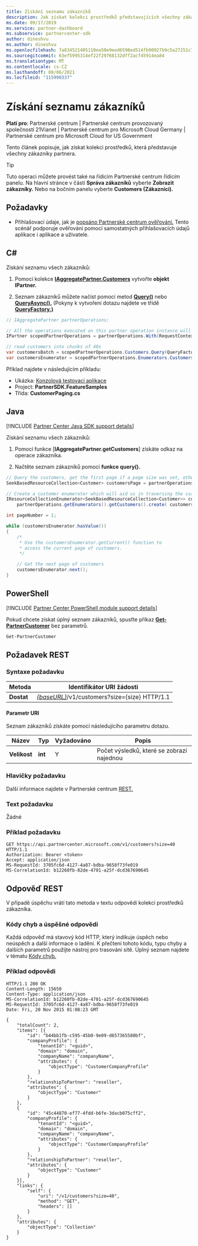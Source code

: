 ```yaml
---
title: Získání seznamu zákazníků
description: Jak získat kolekci prostředků představujících všechny zákazníky partnera.
ms.date: 09/17/2019
ms.service: partner-dashboard
ms.subservice: partnercenter-sdk
author: dineshvu
ms.author: dineshvu
ms.openlocfilehash: 7a834521405110ea50e9eed6590ed514fb90927b9c5a27251c7cf992e0c2a9d4
ms.sourcegitcommit: 63ef5995314ef22f29768132dff2acf45914ea84
ms.translationtype: MT
ms.contentlocale: cs-CZ
ms.lasthandoff: 08/06/2021
ms.locfileid: "115990337"
---
```

# <a name="get-a-list-of-customers"></a>Získání seznamu zákazníků

**Platí pro**: Partnerské centrum | Partnerské centrum provozovaný společností 21Vianet | Partnerské centrum pro Microsoft Cloud Germany | Partnerské centrum pro Microsoft Cloud for US Government

Tento článek popisuje, jak získat kolekci prostředků, která představuje všechny zákazníky partnera.

> [!TIP]
> Tuto operaci můžete provést také na řídicím Partnerské centrum řídicím panelu. Na hlavní stránce v části **Správa zákazníků** vyberte **Zobrazit zákazníky.** Nebo na bočním panelu vyberte **Customers (Zákazníci).**

## <a name="prerequisites"></a>Požadavky

- Přihlašovací údaje, jak je [popsáno Partnerské centrum ověřování.](partner-center-authentication.md) Tento scénář podporuje ověřování pomocí samostatných přihlašovacích údajů aplikace i aplikace a uživatele.

## <a name="c"></a>C\#

Získání seznamu všech zákazníků:

1. Pomocí kolekce [**IAggregatePartner.Customers**](/dotnet/api/microsoft.store.partnercenter.ipartner.customers) vytvořte **objekt IPartner.**

2. Seznam zákazníků můžete načíst pomocí metod [**Query()**](/dotnet/api/microsoft.store.partnercenter.customers.icustomercollection.query) nebo [**QueryAsync().**](/dotnet/api/microsoft.store.partnercenter.customers.icustomercollection.queryasync) (Pokyny k vytvoření dotazu najdete ve třídě [**QueryFactory.)**](/dotnet/api/microsoft.store.partnercenter.models.query.queryfactory)

``` csharp
// IAggregatePartner partnerOperations;

// All the operations executed on this partner operation instance will share the same correlation Id but will differ in request Id
IPartner scopedPartnerOperations = partnerOperations.With(RequestContextFactory.Instance.Create(Guid.NewGuid()));

// read customers into chunks of 40s
var customersBatch = scopedPartnerOperations.Customers.Query(QueryFactory.Instance.BuildIndexedQuery(40));
var customersEnumerator = scopedPartnerOperations.Enumerators.Customers.Create(customersBatch);
```

Příklad najdete v následujícím příkladu:

- Ukázka: [Konzolová testovací aplikace](console-test-app.md)
- Project: **PartnerSDK.FeatureSamples**
- Třída: **CustomerPaging.cs**

## <a name="java"></a>Java

[!INCLUDE [Partner Center Java SDK support details](../includes/java-sdk-support.md)]

Získání seznamu všech zákazníků:

1. Pomocí funkce [**IAggregatePartner.getCustomers**] získáte odkaz na operace zákazníka.

2. Načtěte seznam zákazníků pomocí **funkce query().**

```java
// Query the customers, get the first page if a page size was set, otherwise get all customers
SeekBasedResourceCollection<Customer> customersPage = partnerOperations.getCustomers().query(QueryFactory.getInstance().buildIndexedQuery(40));

// Create a customer enumerator which will aid us in traversing the customer pages
IResourceCollectionEnumerator<SeekBasedResourceCollection<Customer>> customersEnumerator =
    partnerOperations.getEnumerators().getCustomers().create( customersPage );

int pageNumber = 1;

while (customersEnumerator.hasValue())
{
    /*
     * Use the customersEnumerator.getCurrent() function to
     * access the current page of customers.
     */

    // Get the next page of customers
    customersEnumerator.next();
}
```

## <a name="powershell"></a>PowerShell

[!INCLUDE [Partner Center PowerShell module support details](../includes/powershell-module-support.md)]

Pokud chcete získat úplný seznam zákazníků, spusťte příkaz [**Get-PartnerCustomer**](https://github.com/Microsoft/Partner-Center-PowerShell/blob/master/docs/help/Get-PartnerCustomer.md) bez parametrů.

```powershell
Get-PartnerCustomer
```

## <a name="rest-request"></a>Požadavek REST

### <a name="request-syntax"></a>Syntaxe požadavku

| Metoda  | Identifikátor URI žádosti                                                                   |
|---------|-------------------------------------------------------------------------------|
| **Dostat** | [*{baseURL}*](partner-center-rest-urls.md)/v1/customers?size={size} HTTP/1.1 |

#### <a name="uri-parameter"></a>Parametr URI

Seznam zákazníků získáte pomocí následujícího parametru dotazu.

| Název     | Typ    | Vyžadováno | Popis                                        |
|----------|---------|----------|----------------------------------------------------|
| **Velikost** | **int** | Y        | Počet výsledků, které se zobrazí najednou |

### <a name="request-headers"></a>Hlavičky požadavku

Další informace najdete v Partnerské centrum [REST.](headers.md)

### <a name="request-body"></a>Text požadavku

Žádné

### <a name="request-example"></a>Příklad požadavku

```http
GET https://api.partnercenter.microsoft.com/v1/customers?size=40 HTTP/1.1
Authorization: Bearer <token>
Accept: application/json
MS-RequestId: 3705fc6d-4127-4a87-bdba-9658f73fe019
MS-CorrelationId: b12260fb-82de-4701-a25f-dcd367690645
```

## <a name="rest-response"></a>Odpověď REST

V případě úspěchu vrátí tato [](customer-resources.md#customer) metoda v textu odpovědi kolekci prostředků zákazníka.

### <a name="response-success-and-error-codes"></a>Kódy chyb a úspěšné odpovědi

Každá odpověď má stavový kód HTTP, který indikuje úspěch nebo neúspěch a další informace o ladění. K přečtení tohoto kódu, typu chyby a dalších parametrů použijte nástroj pro trasování sítě. Úplný seznam najdete v tématu [Kódy chyb.](error-codes.md)

### <a name="response-example"></a>Příklad odpovědi

```http
HTTP/1.1 200 OK
Content-Length: 15650
Content-Type: application/json
MS-CorrelationId: b12260fb-82de-4701-a25f-dcd367690645
MS-RequestId: 3705fc6d-4127-4a87-bdba-9658f73fe019
Date: Fri, 20 Nov 2015 01:08:23 GMT

{
    "totalCount": 2,
    "items": [{
        "id": "b44bb1fb-c595-45b0-9e09-d657365580bf",
        "companyProfile": {
            "tenantId": "<guid>",
            "domain": "domain",
            "companyName": "companyName",
            "attributes": {
                "objectType": "CustomerCompanyProfile"
            }
        },
        "relationshipToPartner": "reseller",
        "attributes": {
            "objectType": "Customer"
        }
    },
    {
        "id": "45c44870-ef77-4fdd-b6fe-3dacb075cff2",
        "companyProfile": {
            "tenantId": "<guid>",
            "domain": "domain",
            "companyName": "companyName",
            "attributes": {
                "objectType": "CustomerCompanyProfile"
            }
        },
        "relationshipToPartner": "reseller",
        "attributes": {
            "objectType": "Customer"
        }
    }],
    "links": {
        "self": {
            "uri": "/v1/customers?size=40",
            "method": "GET",
            "headers": []
        }
    },
    "attributes": {
        "objectType": "Collection"
    }
}
```
